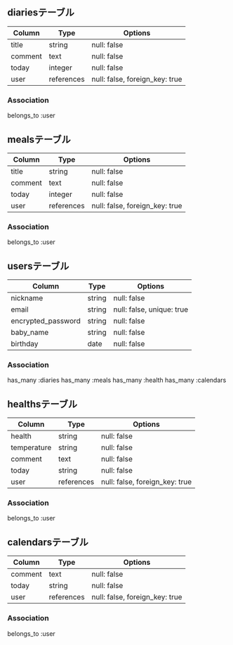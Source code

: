 ## diariesテーブル

|Column      |Type      |Options                        |
|------------|----------|-------------------------------|
|title       |string    |null: false                    |
|comment     |text      |null: false                    |
|today       |integer   |null: false                    |
|user        |references|null: false, foreign_key: true |
<!-- imageカラムはactive_storage導入時に自動でテーブルなどが生成される -->

### Association
belongs_to :user

## mealsテーブル

|Column      |Type      |Options                        |
|------------|----------|-------------------------------|
|title       |string    |null: false                    |
|comment     |text      |null: false                    |
|today       |integer   |null: false                    |
|user        |references|null: false, foreign_key: true |
<!-- imageカラムはactive_storage導入時に自動でテーブルなどが生成される -->

### Association
belongs_to :user

## usersテーブル

|Column            |Type   |Options                   |
|------------------|-------|--------------------------|
|nickname          |string |null: false               |
|email             |string |null: false, unique: true |
|encrypted_password|string |null: false               |
|baby_name         |string |null: false               |
|birthday          |date   |null: false               |

<!-- ユーザー管理機能で使用するdeviseの設定で、emailカラムには一意性制約がかかっている為、emailにunique: trueを記載している -->
<!-- 以下は、Activehashにて実装する
|parent_id    |integer |null: false |
|gender_id    |integer |null: false | -->

### Association
has_many :diaries
has_many :meals
has_many :health
has_many :calendars

## healthsテーブル

|Column      |Type      |Options                        |
|------------|----------|-------------------------------|
|health      |string    |null: false                    |
|temperature |string    |null: false                    |
|comment     |text      |null: false                    |
|today       |string    |null: false                    |
|user        |references|null: false, foreign_key: true |
<!-- foreign_key: trueによって、「誰の情報なのか」を紐づけることができる -->

### Association
belongs_to :user

## calendarsテーブル

|Column      |Type      |Options                        |
|------------|----------|-------------------------------|
|comment     |text      |null: false                    |
|today       |string    |null: false                    |
|user        |references|null: false, foreign_key: true |

### Association
belongs_to :user
